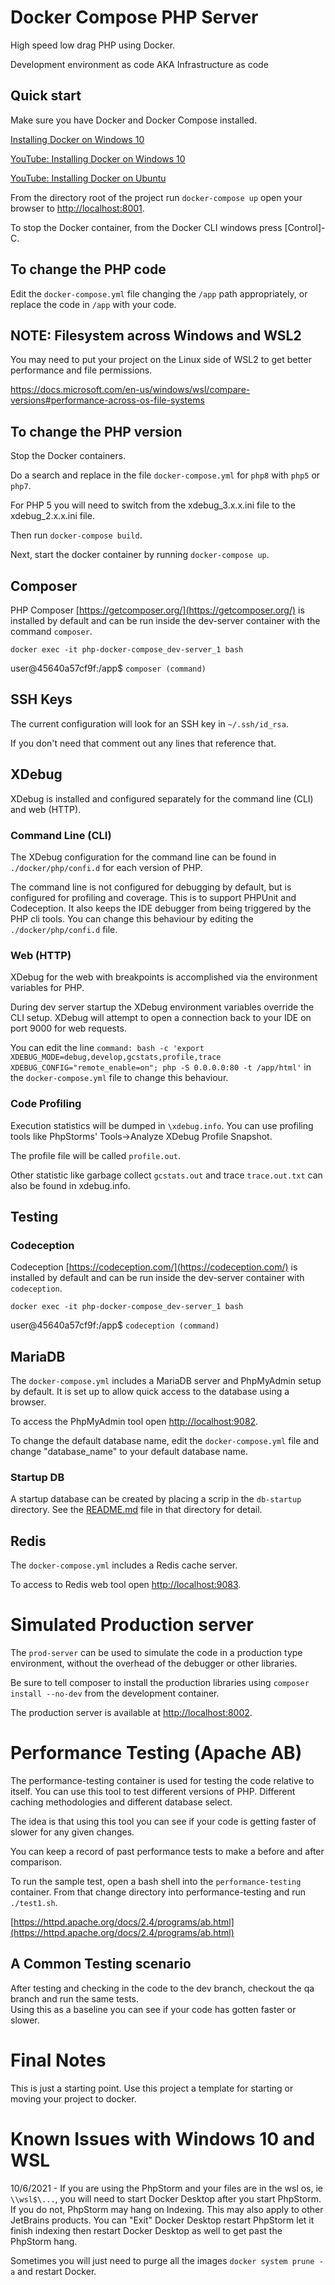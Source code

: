 # Docker Compose PHP Server 

High speed low drag PHP using Docker.

Development environment as code AKA Infrastructure as code

## Quick start

Make sure you have Docker and Docker Compose installed.

[Installing Docker on Windows 10](Documentation/01a_InstallingDockerOnWindows.md)

[YouTube: Installing Docker on Windows 10](https://youtu.be/lIkxbE_We1I)

[YouTube: Installing Docker on Ubuntu](https://youtu.be/EL1Ex04iUcA)

From the directory root of the project run `docker-compose up` open your browser to 
[http://localhost:8001](http://localhost:8001/).

To stop the Docker container, from the Docker CLI windows press [Control]-C.

## To change the PHP code

Edit the `docker-compose.yml` file changing the `/app` path appropriately, or replace the code in
`/app` with your code.

## NOTE: Filesystem across Windows and WSL2

You may need to put your project on the Linux side of WSL2 to get better performance and file permissions.

https://docs.microsoft.com/en-us/windows/wsl/compare-versions#performance-across-os-file-systems

## To change the PHP version

Stop the Docker containers.

Do a search and replace in the file `docker-compose.yml` for `php8` with `php5` or `php7`.

For PHP 5 you will need to switch from the xdebug_3.x.x.ini file to the xdebug_2.x.x.ini
file.

Then run `docker-compose build`.

Next, start the docker container by running `docker-compose up`.

## Composer

PHP Composer [https://getcomposer.org/](https://getcomposer.org/) is installed by default and can be run inside
the dev-server container with the command `composer`.

`docker exec -it php-docker-compose_dev-server_1 bash`

user@45640a57cf9f:/app$ `composer (command)`

## SSH Keys

The current configuration will look for an SSH key in `~/.ssh/id_rsa`.

If you don't need that comment out any lines that reference that.

## XDebug

XDebug is installed and configured separately for the command line (CLI) and web (HTTP).

### Command Line (CLI)

The XDebug configuration for the command line can be found in `./docker/php/confi.d` for each version of PHP.

The command line is not configured for debugging by default, but is configured for profiling and coverage.
This is to support PHPUnit and Codeception.  It also keeps the IDE debugger from being triggered by the PHP
cli tools.  You can change this behaviour by editing the `./docker/php/confi.d` file.

### Web (HTTP)

XDebug for the web with breakpoints is accomplished via the environment variables for PHP.

During dev server startup the XDebug environment variables override the CLI setup. XDebug will attempt
to open a connection back to your IDE on port 9000 for web requests.

You can edit the line `command: bash -c 'export XDEBUG_MODE=debug,develop,gcstats,profile,trace XDEBUG_CONFIG="remote_enable=on"; php -S 0.0.0.0:80 -t /app/html'`
in the `docker-compose.yml` file to change this behaviour.

### Code Profiling

Execution statistics will be dumped in `\xdebug.info`.  You can use profiling tools like
PhpStorms' Tools->Analyze XDebug Profile Snapshot.

The profile file will be called `profile.out`.

Other statistic like garbage collect `gcstats.out` and trace `trace.out.txt` can also be found
in xdebug.info.

## Testing

### Codeception

Codeception [https://codeception.com/](https://codeception.com/) is installed by default and can be run inside
the dev-server container with `codeception`.

`docker exec -it php-docker-compose_dev-server_1 bash`

user@45640a57cf9f:/app$ `codeception (command)`

## MariaDB

The `docker-compose.yml` includes a MariaDB server and PhpMyAdmin setup by default.  It is set up to allow quick 
access to the database using a browser.  

To access the PhpMyAdmin tool open [http://localhost:9082](http://localhost:9082).

To change the default database name, edit the `docker-compose.yml` file and change "database_name" to your 
default database name.

### Startup DB

A startup database can be created by placing a scrip in the `db-startup` directory.  See the 
[README.md](db-startup/README.md) file in that directory for detail.

## Redis

The `docker-compose.yml` includes a Redis cache server.

To access to Redis web tool open [http://localhost:9083](http://localhost:9083).

# Simulated Production server

The `prod-server` can be used to simulate the code in a production type environment, without the overhead
of the debugger or other libraries.  

Be sure to tell composer to install the production libraries using `composer install --no-dev` from the
development container.

The production server is available at [http://localhost:8002](http://localhost:8002).

# Performance Testing (Apache AB)

The performance-testing container is used for testing the code relative to itself.  You can use this 
tool to test different versions of PHP.  Different caching methodologies and different database select.

The idea is that using this tool you can see if your code is getting faster of slower for any given changes.  

You can keep a record of past performance tests to make a before and after comparison.

To run the sample test, open a bash shell into the `performance-testing` container.  From that change directory 
into performance-testing and run `./test1.sh`.

[https://httpd.apache.org/docs/2.4/programs/ab.html](https://httpd.apache.org/docs/2.4/programs/ab.html)


## A Common Testing scenario 

After testing and checking in the code to the dev branch, checkout the qa branch and run the same tests.  
Using this as a baseline you can see if your code has gotten faster or slower.

# Final Notes

This is just a starting point.  Use this project a template for starting or moving your project to docker.

# Known Issues with Windows 10 and WSL

10/6/2021 - If you are using the PhpStorm and your files are in the wsl os, ie `\\wsl$\...`, you will need to start 
Docker Desktop after you start PhpStorm.  If you do not, PhpStorm may hang on Indexing.  This may also apply to other
JetBrains products.  You can "Exit" Docker Desktop restart PhpStorm let it finish indexing then restart Docker Desktop 
as well to get past the PhpStorm hang.

Sometimes you will just need to purge all the images `docker system prune -a` and restart Docker.
